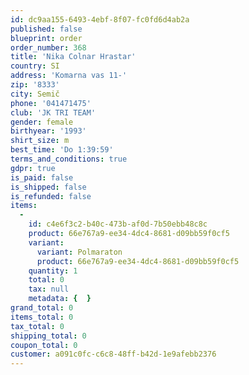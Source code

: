 ```yaml
---
id: dc9aa155-6493-4ebf-8f07-fc0fd6d4ab2a
published: false
blueprint: order
order_number: 368
title: 'Nika Colnar Hrastar'
country: SI
address: 'Komarna vas 11-'
zip: '8333'
city: Semič
phone: '041471475'
club: 'JK TRI TEAM'
gender: female
birthyear: '1993'
shirt_size: m
best_time: 'Do 1:39:59'
terms_and_conditions: true
gdpr: true
is_paid: false
is_shipped: false
is_refunded: false
items:
  -
    id: c4e6f3c2-b40c-473b-af0d-7b50ebb48c8c
    product: 66e767a9-ee34-4dc4-8681-d09bb59f0cf5
    variant:
      variant: Polmaraton
      product: 66e767a9-ee34-4dc4-8681-d09bb59f0cf5
    quantity: 1
    total: 0
    tax: null
    metadata: {  }
grand_total: 0
items_total: 0
tax_total: 0
shipping_total: 0
coupon_total: 0
customer: a091c0fc-c6c8-48ff-b42d-1e9afebb2376
---
```

